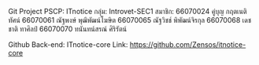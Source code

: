 Git Project PSCP: ITnotice
กลุ่ม: Introvet-SEC1
สมาชิก: 
66070024 คู่บุญ กฤตเนติทัศน์
66070061 ณัฐพงษ์ พุฒิพัฒน์โฆษิต
66070065 ณัฐวิชช์ พิพัฒน์จิรกุล
66070068 เดชชาติ ทาศิลป์
66070070 ทนันทน์สรณ์ ศิริรัตน์

Github Back-end: ITnotice-core
Link: https://github.com/Zensos/itnotice-core
